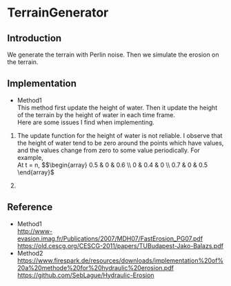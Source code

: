 # TerrainGenerator

## Introduction
We generate the terrain with Perlin noise. Then we simulate the erosion on the terrain.

## Implementation
* Method1 <br>
This method first update the height of water. Then it update the height of the terrain by the height of water in each time frame. <br>
Here are some issues I find when implementing.
1. The update function for the height of water is not reliable. I observe that the height of water tend to be zero around the points which have values, and the values change from zero to some value periodically.
For example, <br>
At t = n, 
$$\begin{array}
0.5 & 0 & 0.6 \\
0 & 0.4 & 0 \\
0.7 & 0 & 0.5
\end{array}$

2. 

## Reference
* Method1 <br> http://www-evasion.imag.fr/Publications/2007/MDH07/FastErosion_PG07.pdf <br> https://old.cescg.org/CESCG-2011/papers/TUBudapest-Jako-Balazs.pdf
* Method2 <br> https://www.firespark.de/resources/downloads/implementation%20of%20a%20methode%20for%20hydraulic%20erosion.pdf <br> https://github.com/SebLague/Hydraulic-Erosion
